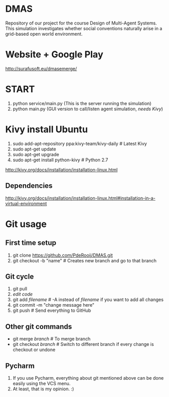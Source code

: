 # DMAS
Repository of our project for the course Design of Multi-Agent Systems. This simulation investigates whether social conventions naturally arise in a grid-based open world environment.

# Website + Google Play
http://surafusoft.eu/dmasemerge/

# START
1. python service/main.py  (This is the server running the simulation)
2. python main.py           (GUI version to call/listen agent simulation, *needs Kivy*)

# Kivy install Ubuntu
1. sudo add-apt-repository ppa:kivy-team/kivy-daily  # Latest Kivy
2. sudo apt-get update
3. sudo apt-get upgrade
4. sudo apt-get install python-kivy  # Python 2.7

http://kivy.org/docs/installation/installation-linux.html

## Dependencies
http://kivy.org/docs/installation/installation-linux.html#installation-in-a-virtual-environment

# Git usage
## First time setup
1. git clone https://github.com/PdeRooij/DMAS.git
2. git checkout -b "name"  # Creates new branch and go to that branch

## Git cycle
1. git pull
2. *edit code*
3. git add *filename*  # -A instead of *filename* if you want to add all changes
4. git commit -m "change message here"
5. git push  # Send everything to GitHub

## Other git commands
* git merge *branch*  # To merge branch
* git checkout *branch*  # Switch to different branch if every change is checkout or undone

## Pycharm
1. If you use Pycharm, everything about git mentioned above can be done easily using the VCS menu.
2. At least, that is my opinion. :)
